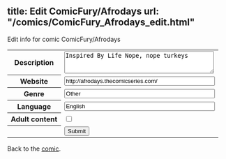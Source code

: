 title: Edit ComicFury/Afrodays
url: "/comics/ComicFury_Afrodays_edit.html"
---
Edit info for comic ComicFury/Afrodays

<form name="comic" action="http://gaepostmail.appspot.com/comic/" method="post">
<table class="comicinfo">
<tr>
<th>Description</th><td><textarea name="description" cols="40" rows="3">Inspired By Life Nope, nope turkeys</textarea></td>
</tr>
<tr>
<th>Website</th><td><input type="text" name="url" value="http://afrodays.thecomicseries.com/" size="40"/></td>
</tr>
<tr>
<th>Genre</th><td><input type="text" name="genre" value="Other" size="40"/></td>
</tr>
<tr>
<th>Language</th><td><input type="text" name="language" value="English" size="40"/></td>
</tr>
<tr>
<th>Adult content</th><td><input type="checkbox" name="adult" value="adult" /></td>
</tr>
<tr>
<th></th><td>
<input type="hidden" name="comic" value="ComicFury_Afrodays" />
<input type="submit" name="submit" value="Submit" />
</td>
</tr>
</table>
</form>

Back to the [comic](ComicFury_Afrodays.html).
